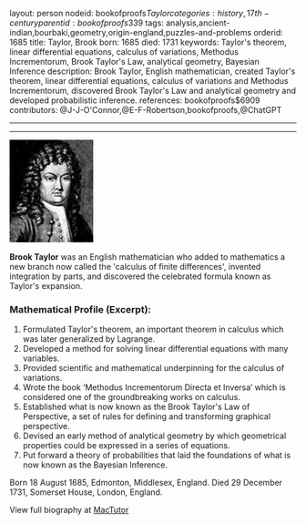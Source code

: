 layout: person
nodeid: bookofproofs$Taylor
categories: history,17th-century
parentid: bookofproofs$339
tags: analysis,ancient-indian,bourbaki,geometry,origin-england,puzzles-and-problems
orderid: 1685
title: Taylor, Brook
born: 1685
died: 1731
keywords: Taylor's theorem, linear differential equations, calculus of variations, Methodus Incrementorum, Brook Taylor's Law, analytical geometry, Bayesian Inference
description: Brook Taylor, English mathematician, created Taylor's theorem, linear differential equations, calculus of variations and Methodus Incrementorum, discovered Brook Taylor's Law and analytical geometry and developed probabilistic inference.
references: bookofproofs$6909
contributors: @J-J-O'Connor,@E-F-Robertson,bookofproofs,@ChatGPT

---



---

![Taylor.jpg](https://github.com/bookofproofs/bookofproofs.github.io/blob/main/_sources/_assets/images/portraits/Taylor.jpg?raw=true)

**Brook Taylor** was an English mathematician who added to mathematics a new branch now called the 'calculus of finite differences', invented integration by parts, and discovered the celebrated formula known as Taylor's expansion.

### Mathematical Profile (Excerpt):
1. Formulated Taylor's theorem, an important theorem in calculus which was later generalized by Lagrange.
2. Developed a method for solving linear differential equations with many variables.
3. Provided scientific and mathematical underpinning for the calculus of variations.
4. Wrote the book ‘Methodus Incrementorum Directa et Inversa’ which is considered one of the groundbreaking works on calculus.
5. Established what is now known as the Brook Taylor's Law of Perspective, a set of rules for defining and transforming graphical perspective.
6. Devised an early method of analytical geometry by which geometrical properties could be expressed in a series of equations.
7. Put forward a theory of probabilities that laid the foundations of what is now known as the Bayesian Inference.

Born 18 August 1685, Edmonton, Middlesex, England. Died 29 December 1731, Somerset House, London, England.

View full biography at [MacTutor](https://mathshistory.st-andrews.ac.uk/Biographies/Taylor/)
